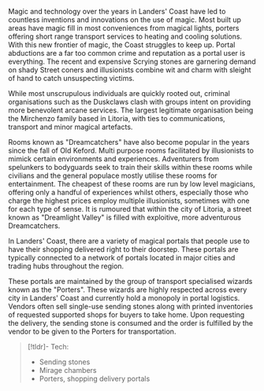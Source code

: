 Magic and technology over the years in Landers' Coast have led to countless inventions and innovations on the use of magic. Most built up areas have magic fill in most conveniences from magical lights, porters offering short range transport services to heating and cooling solutions. With this new frontier of magic, the Coast struggles to keep up. Portal abductions are a far too common crime and reputation as a portal user is everything. The recent and expensive Scrying stones are garnering demand on shady Street coners and illusionists combine wit and charm with sleight of hand to catch unsuspecting victims.

While most unscrupulous individuals are quickly rooted out, criminal organisations such as the Duskclaws clash with groups intent on providing more benevolent arcane services. The largest legitimate organisation being the Mirchenzo family based in Litoria, with ties to communications, transport and minor magical artefacts.

Rooms known as "Dreamcatchers" have also become popular in the years since the fall of Old Keford. Multi purpose rooms facilitated by illusionists to mimick certain environments and experiences. Adventurers from spelunkers to bodyguards seek to train their skills within these rooms while civilians and the general populace mostly utilise these rooms for entertainment. The cheapest of these rooms are run by low level magicians, offering only a handful of experiences whilst others, especially those who charge the highest prices employ multiple illusionists, sometimes with one for each type of sense. It is rumoured that within the city of Litoria, a street known as "Dreamlight Valley" is filled with exploitive, more adventurous Dreamcatchers.

In Landers' Coast, there are a variety of magical portals that people use to have their shopping delivered right to their doorstep. These portals are typically connected to a network of portals located in major cities and trading hubs throughout the region.

These portals are maintained by the group of transport specialised wizards known as the "Porters". These wizards are highly respected across every city in Landers' Coast and currently hold a monopoly in portal logistics. Vendors often sell single-use sending stones along with printed inventories of requested supported shops for buyers to take home. Upon requesting the delivery, the sending stone is consumed and the order is fulfilled by the vendor to be given to the Porters for transportation.

> [!tldr]- Tech:
> - Sending stones
> - Mirage chambers
> - Porters, shopping delivery portals

